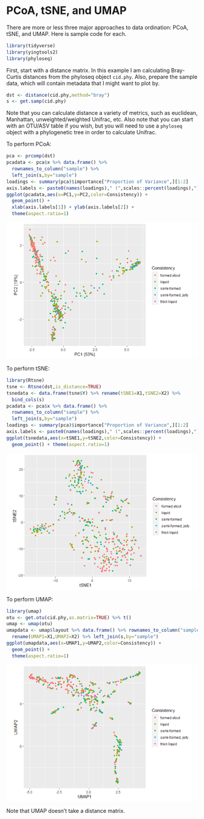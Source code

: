 PCoA, tSNE, and UMAP
================

There are more or less three major approaches to data ordination: PCoA,
tSNE, and UMAP. Here is sample code for each.

``` r
library(tidyverse)
library(yingtools2)
library(phyloseq)
```

First, start with a distance matrix. In this example I am calculating
Bray-Curtis distances from the phyloseq object `cid.phy`. Also, prepare
the sample data, which will contain metadata that I might want to plot
by.

``` r
dst <- distance(cid.phy,method="bray")
s <- get.samp(cid.phy)
```

Note that you can calculate distance a variety of metrics, such as
euclidean, Manhattan, unweighted/weighted Unifrac, etc. Also note that
you can start with an OTU/ASV table if you wish, but you will need to
use a `phyloseq` object with a phylogenetic tree in order to calculate
Unifrac.

To perform PCoA:

``` r
pca <- prcomp(dst)
pcadata <- pca$x %>% data.frame() %>% 
  rownames_to_column("sample") %>%
  left_join(s,by="sample")
loadings <- summary(pca)$importance["Proportion of Variance",][1:2]
axis.labels <- paste0(names(loadings)," (",scales::percent(loadings),")")
ggplot(pcadata,aes(x=PC1,y=PC2,color=Consistency)) + 
  geom_point() +
  xlab(axis.labels[1]) + ylab(axis.labels[2]) + 
  theme(aspect.ratio=1)
```

![](pcoa_files/figure-gfm/unnamed-chunk-3-1.png)<!-- -->

To perform tSNE:

``` r
library(Rtsne)
tsne <- Rtsne(dst,is_distance=TRUE)
tsnedata <- data.frame(tsne$Y) %>% rename(tSNE1=X1,tSNE2=X2) %>%
  bind_cols(s)
pcadata <- pca$x %>% data.frame() %>% 
  rownames_to_column("sample") %>%
  left_join(s,by="sample")
loadings <- summary(pca)$importance["Proportion of Variance",][1:2]
axis.labels <- paste0(names(loadings)," (",scales::percent(loadings),")")
ggplot(tsnedata,aes(x=tSNE1,y=tSNE2,color=Consistency)) + 
  geom_point() + theme(aspect.ratio=1)
```

![](pcoa_files/figure-gfm/unnamed-chunk-4-1.png)<!-- -->

To perform UMAP:

``` r
library(umap)
otu <- get.otu(cid.phy,as.matrix=TRUE) %>% t()
umap <- umap(otu)
umapdata <- umap$layout %>% data.frame() %>% rownames_to_column("sample") %>% 
  rename(UMAP1=X1,UMAP2=X2) %>% left_join(s,by="sample")
ggplot(umapdata,aes(x=UMAP1,y=UMAP2,color=Consistency)) + 
  geom_point() +
  theme(aspect.ratio=1)
```

![](pcoa_files/figure-gfm/unnamed-chunk-5-1.png)<!-- -->

Note that UMAP doesn’t take a distance matrix.
